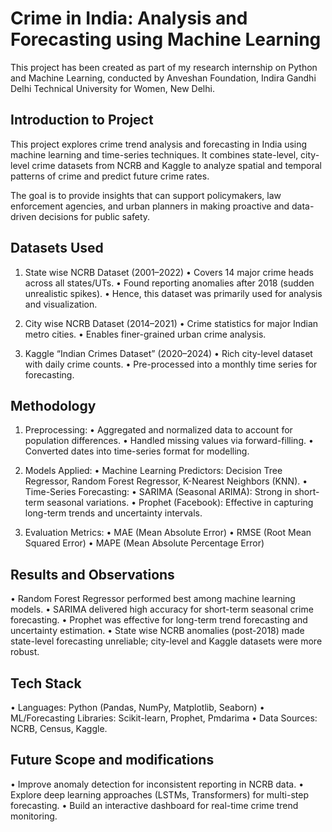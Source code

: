 # Crime in India: Analysis and Forecasting using Machine Learning

This project has been created as part of my research internship on Python and Machine Learning, conducted by Anveshan Foundation, Indira Gandhi Delhi Technical University for Women, New Delhi.

## Introduction to Project
This project explores crime trend analysis and forecasting in India using machine learning and time-series techniques. It combines state-level, city-level crime datasets from NCRB and Kaggle to analyze spatial and temporal patterns of crime and predict future crime rates.

The goal is to provide insights that can support policymakers, law enforcement agencies, and urban planners in making proactive and data-driven decisions for public safety.

## Datasets Used
1.	State wise NCRB Dataset (2001–2022)
•	Covers 14 major crime heads across all states/UTs.
•	Found reporting anomalies after 2018 (sudden unrealistic spikes).
•	Hence, this dataset was primarily used for analysis and visualization.

3.	City wise NCRB Dataset (2014–2021)
•	Crime statistics for major Indian metro cities.
•	Enables finer-grained urban crime analysis.

5.	Kaggle “Indian Crimes Dataset” (2020–2024)
•	Rich city-level dataset with daily crime counts.
•	Pre-processed into a monthly time series for forecasting.

## Methodology
1)	Preprocessing:
•	Aggregated and normalized data to account for population differences.
•	Handled missing values via forward-filling.
•	Converted dates into time-series format for modelling.

2)	Models Applied:
•	Machine Learning Predictors: Decision Tree Regressor, Random Forest Regressor, K-Nearest Neighbors (KNN).
•	Time-Series Forecasting:
  •	SARIMA (Seasonal ARIMA): Strong in short-term seasonal variations.
  •	Prophet (Facebook): Effective in capturing long-term trends and uncertainty intervals.

3)	Evaluation Metrics:
•	MAE (Mean Absolute Error)
•	RMSE (Root Mean Squared Error)
•	MAPE (Mean Absolute Percentage Error)

## Results and Observations
•	Random Forest Regressor performed best among machine learning models.
•	SARIMA delivered high accuracy for short-term seasonal crime forecasting.
•	Prophet was effective for long-term trend forecasting and uncertainty estimation.
•	State wise NCRB anomalies (post-2018) made state-level forecasting unreliable; city-level and Kaggle datasets were more robust.

## Tech Stack
•	Languages: Python (Pandas, NumPy, Matplotlib, Seaborn)
•	ML/Forecasting Libraries: Scikit-learn, Prophet, Pmdarima
•	Data Sources: NCRB, Census, Kaggle.

## Future Scope and modifications
•	Improve anomaly detection for inconsistent reporting in NCRB data.
•	Explore deep learning approaches (LSTMs, Transformers) for multi-step forecasting.
•	Build an interactive dashboard for real-time crime trend monitoring.
